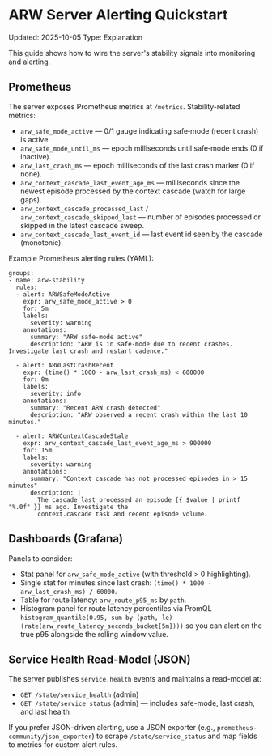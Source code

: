 # ARW Server Alerting Quickstart

Updated: 2025-10-05
Type: Explanation

This guide shows how to wire the server's stability signals into monitoring and alerting.

## Prometheus

The server exposes Prometheus metrics at `/metrics`. Stability-related metrics:

- `arw_safe_mode_active` — 0/1 gauge indicating safe‑mode (recent crash) is active.
- `arw_safe_mode_until_ms` — epoch milliseconds until safe‑mode ends (0 if inactive).
- `arw_last_crash_ms` — epoch milliseconds of the last crash marker (0 if none).
- `arw_context_cascade_last_event_age_ms` — milliseconds since the newest episode processed by the context cascade (watch for large gaps).
- `arw_context_cascade_processed_last` / `arw_context_cascade_skipped_last` — number of episodes processed or skipped in the latest cascade sweep.
- `arw_context_cascade_last_event_id` — last event id seen by the cascade (monotonic).

Example Prometheus alerting rules (YAML):

```
groups:
- name: arw-stability
  rules:
  - alert: ARWSafeModeActive
    expr: arw_safe_mode_active > 0
    for: 5m
    labels:
      severity: warning
    annotations:
      summary: "ARW safe-mode active"
      description: "ARW is in safe-mode due to recent crashes. Investigate last crash and restart cadence."

  - alert: ARWLastCrashRecent
    expr: (time() * 1000 - arw_last_crash_ms) < 600000
    for: 0m
    labels:
      severity: info
    annotations:
      summary: "Recent ARW crash detected"
      description: "ARW observed a recent crash within the last 10 minutes."

  - alert: ARWContextCascadeStale
    expr: arw_context_cascade_last_event_age_ms > 900000
    for: 15m
    labels:
      severity: warning
    annotations:
      summary: "Context cascade has not processed episodes in > 15 minutes"
      description: |
        The cascade last processed an episode {{ $value | printf "%.0f" }} ms ago. Investigate the
        context.cascade task and recent episode volume.
```

## Dashboards (Grafana)

Panels to consider:
- Stat panel for `arw_safe_mode_active` (with threshold > 0 highlighting).
- Single stat for minutes since last crash: `(time() * 1000 - arw_last_crash_ms) / 60000`.
- Table for route latency: `arw_route_p95_ms` by `path`.
- Histogram panel for route latency percentiles via PromQL `histogram_quantile(0.95, sum by (path, le)(rate(arw_route_latency_seconds_bucket[5m])))` so you can alert on the true p95 alongside the rolling window value.

## Service Health Read-Model (JSON)

The server publishes `service.health` events and maintains a read-model at:

- `GET /state/service_health` (admin)
- `GET /state/service_status` (admin) — includes safe-mode, last crash, and last health

If you prefer JSON-driven alerting, use a JSON exporter (e.g., `prometheus-community/json_exporter`) to scrape `/state/service_status` and map fields to metrics for custom alert rules.
